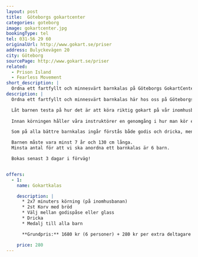 ```yaml
---
layout: post
title:  Göteborgs gokartcenter
categories: goteborg
image: gokartcenter.jpg
bookingType: tel
tel: 031-56 29 60
originalUrl: http://www.gokart.se/priser
address: Bulyckevägen 20
city: Göteborg
sourcePage: http://www.gokart.se/priser
related:
  - Prison Island
  - Fearless Movement
short_description: |
  Ordna ett fartfyllt och minnesvärt barnkalas på Göteborgs GokartCenter. Låt barnen testa på hur det är att köra riktig gokart på vår inomhusbana.
description: |
  Ordna ett fartfyllt och minnesvärt barnkalas här hos oss på Göteborgs GokartCenter.

  Låt barnen testa på hur det är att köra riktig gokart på vår inomhusbana.
  ​​​​​​​
  Innan körningen håller våra instruktörer en genomgång i hur man kör en gokart på både ett snabbt och säkert sätt.

  Som på alla bättre barnkalas ingår förstås både godis och dricka, men även korv med bröd då man kan bli hungrig av att köra några varv på banan!

  Barnen måste vara minst 7 år och 130 cm långa.
  Minsta antal för att vi ska anordna ett barnkalas är 6 barn.

  Bokas senast 3 dagar i förväg!


offers:
  - 1:
    name: Gokartkalas

    description: |
      * 2x7 minuters körning (på inomhusbanan)
      * 2st Korv med bröd
      * Välj mellan godispåse eller glass
      * Dricka
      * Medalj till alla barn

      **Grundpris:** 1680 kr (6 personer) + 280 kr per extra deltagare

    price: 280  
---
```

